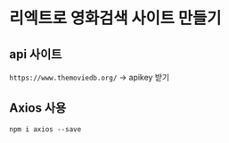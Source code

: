 # 리엑트로 영화검색 사이트 만들기

## api 사이트
`https://www.themoviedb.org/`
-> apikey 받기

## Axios 사용
`npm i axios --save` 